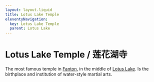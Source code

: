 ```yaml
---
layout: layout.liquid
title: Lotus Lake Temple
eleventyNavigation:
  key: Lotus Lake Temple
  parent: Lotus Lake
---
```


# Lotus Lake Temple / 莲花湖寺

The most famous temple in [Fanton](/world/fanton/), in the middle of [Lotus Lake](/world/fanton/lotus-lake-city/lotus-lake/). Is the birthplace and institution of water-style martial arts.
